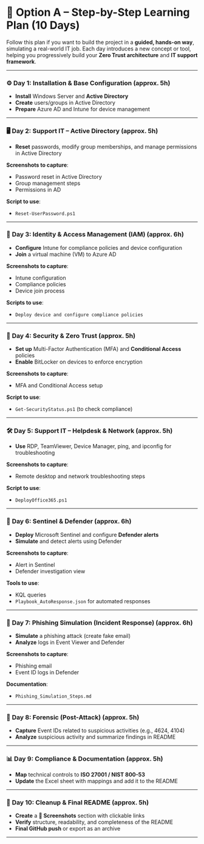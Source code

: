 # 📅 **Option A – Step-by-Step Learning Plan (10 Days)**

Follow this plan if you want to build the project in a **guided, hands-on way**, simulating a real-world IT job. Each day introduces a new concept or tool, helping you progressively build your **Zero Trust architecture** and **IT support framework**.

---

### ⚙️ **Day 1: Installation & Base Configuration** (approx. 5h)
- **Install** Windows Server and **Active Directory**
- **Create** users/groups in Active Directory
- **Prepare** Azure AD and Intune for device management

---

### 🖥️ **Day 2: Support IT – Active Directory** (approx. 5h)
- **Reset** passwords, modify group memberships, and manage permissions in Active Directory

**Screenshots to capture**:
  - Password reset in Active Directory
  - Group management steps
  - Permissions in AD

**Script to use**:
  - `Reset-UserPassword.ps1`

---

### 👥 **Day 3: Identity & Access Management (IAM)** (approx. 6h)
- **Configure** Intune for compliance policies and device configuration
- **Join** a virtual machine (VM) to Azure AD

**Screenshots to capture**:
  - Intune configuration
  - Compliance policies
  - Device join process

**Scripts to use**:
  - `Deploy device and configure compliance policies`

---

### 🔐 **Day 4: Security & Zero Trust** (approx. 5h)
- **Set up** Multi-Factor Authentication (MFA) and **Conditional Access** policies
- **Enable** BitLocker on devices to enforce encryption

**Screenshots to capture**:
  - MFA and Conditional Access setup

**Script to use**:
  - `Get-SecurityStatus.ps1` (to check compliance)

---

### 🛠️ **Day 5: Support IT – Helpdesk & Network** (approx. 5h)
- **Use** RDP, TeamViewer, Device Manager, ping, and ipconfig for troubleshooting

**Screenshots to capture**:
  - Remote desktop and network troubleshooting steps

**Script to use**:
  - `DeployOffice365.ps1`

---

### 🧪 **Day 6: Sentinel & Defender** (approx. 6h)
- **Deploy** Microsoft Sentinel and configure **Defender alerts**
- **Simulate** and detect alerts using Defender

**Screenshots to capture**:
  - Alert in Sentinel
  - Defender investigation view

**Tools to use**:
  - KQL queries
  - `Playbook_AutoResponse.json` for automated responses

---

### 🧵 **Day 7: Phishing Simulation (Incident Response)** (approx. 6h)
- **Simulate** a phishing attack (create fake email)
- **Analyze** logs in Event Viewer and Defender

**Screenshots to capture**:
  - Phishing email
  - Event ID logs in Defender

**Documentation**:
  - `Phishing_Simulation_Steps.md`

---

### 🧠 **Day 8: Forensic (Post-Attack)** (approx. 5h)
- **Capture** Event IDs related to suspicious activities (e.g., 4624, 4104)
- **Analyze** suspicious activity and summarize findings in README

---

### 📊 **Day 9: Compliance & Documentation** (approx. 5h)
- **Map** technical controls to **ISO 27001 / NIST 800-53**
- **Update** the Excel sheet with mappings and add it to the README

---

### 🧼 **Day 10: Cleanup & Final README** (approx. 5h)
- **Create** a **📁 Screenshots** section with clickable links
- **Verify** structure, readability, and completeness of the README
- **Final GitHub push** or export as an archive

---
